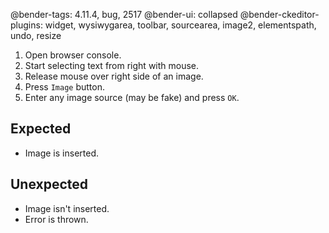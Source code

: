 @bender-tags: 4.11.4, bug, 2517
@bender-ui: collapsed
@bender-ckeditor-plugins: widget, wysiwygarea, toolbar, sourcearea, image2, elementspath, undo, resize

1. Open browser console.
1. Start selecting text from right with mouse.
1. Release mouse over right side of an image.
1. Press `Image` button.
1. Enter any image source (may be fake) and press `OK`.

## Expected

- Image is inserted.

## Unexpected

- Image isn't inserted.
- Error is thrown.
